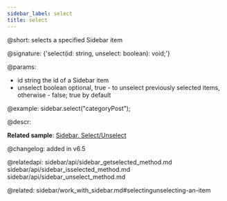 ```yaml
---
sidebar_label: select
title: select
---          
```


@short: selects a specified Sidebar item

@signature: {'select(id: string, unselect: boolean): void;'}

@params:
- id    string      the id of a Sidebar item
- unselect  boolean     optional, true - to unselect previously selected items, otherwise - false; true by default

@example:
sidebar.select("categoryPost");


@descr:

**Related sample**: [Sidebar. Select/Unselect](https://snippet.dhtmlx.com/3odod5v1)

@changelog: added in v6.5

@relatedapi: 
sidebar/api/sidebar_getselected_method.md
sidebar/api/sidebar_isselected_method.md
sidebar/api/sidebar_unselect_method.md

@related: sidebar/work_with_sidebar.md#selectingunselecting-an-item

